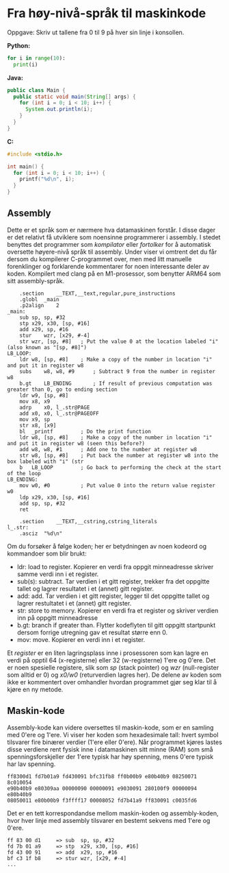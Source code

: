 # Fra høy-nivå-språk til maskinkode
Oppgave: Skriv ut tallene fra 0 til 9 på hver sin linje i konsollen.

**Python:**
```python
for i in range(10):
  print(i)
```

**Java:**
```java
public class Main {
  public static void main(String[] args) {
    for (int i = 0; i < 10; i++) {
      System.out.println(i);
    }
  }
}
```

**C:**
```C
#include <stdio.h>

int main() {
  for (int i = 0; i < 10; i++) {
    printf("%d\n", i);
  }
}
```

## Assembly
Dette er et språk som er nærmere hva datamaskinen forstår. I disse dager er det relativt få utviklere som noensinne programmerer i assembly. I stedet benyttes det programmer som *kompilator* eller *fortolker* for å automatisk oversette høyere-nivå språk til assembly. Under viser vi omtrent det du får dersom du kompilerer C-programmet over, men med litt manuelle forenklinger og forklarende kommentarer for noen interessante deler av koden. Kompilert med clang på en M1-prosessor, som benytter ARM64 som sitt assembly-språk.
```
	.section	__TEXT,__text,regular,pure_instructions
	.globl	_main
	.p2align	2
_main:
	sub	sp, sp, #32
	stp	x29, x30, [sp, #16]
	add	x29, sp, #16
	stur	wzr, [x29, #-4]
	str	wzr, [sp, #8]   ; Put the value 0 at the location labeled "i" (also known as "[sp, #8]")
LB_LOOP:
	ldr	w8, [sp, #8]    ; Make a copy of the number in location "i" and put it in register w8
	subs	w8, w8, #9      ; Subtract 9 from the number in register w8
	b.gt	LB_ENDING       ; If result of previous computation was greater than 0, go to ending section
	ldr	w9, [sp, #8]
	mov	x8, x9
	adrp	x0, l_.str@PAGE
	add	x0, x0, l_.str@PAGEOFF
	mov	x9, sp
	str	x8, [x9]
	bl	_printf         ; Do the print function
	ldr	w8, [sp, #8]    ; Make a copy of the number in location "i" and put it in register w8 (seen this before?)
	add	w8, w8, #1      ; Add one to the number at register w8
	str	w8, [sp, #8]    ; Put back the number at register w8 into the box labeled with "i" (str
	b	LB_LOOP         ; Go back to performing the check at the start of the loop
LB_ENDING:
	mov	w0, #0          ; Put value 0 into the return value register w0
	ldp	x29, x30, [sp, #16] 
	add	sp, sp, #32
	ret
  
	.section	__TEXT,__cstring,cstring_literals
l_.str:
	.asciz	"%d\n"
```
Om du forsøker å følge koden; her er betydningen av noen kodeord og kommandoer som blir brukt:
 - ldr: load to register. Kopierer en verdi fra oppgit minneadresse skriver samme verdi inn i et register.
 - sub(s): subtract. Tar verdien i et gitt register, trekker fra det oppgitte tallet og lagrer resultatet i et (annet) gitt register.
 - add: add. Tar verdien i et gitt register, legger til det oppgitte tallet og lagrer restultatet i et (annet) gitt register.
 - str: store to memory. Kopierer en verdi fra et register og skriver verdien inn på oppgitt minneadresse
 - b.gt: branch if greater than. Flytter kodeflyten til gitt oppgitt startpunkt dersom forrige utregning gav et resultat større enn 0.
 - mov: move. Kopierer en verdi inn i et register.
 
Et *register* er en liten lagringsplass inne i prosessoren som kan lagre en verdi på opptil 64 (x-registerne) eller 32 (w-registerne) 1'ere og 0'ere. Det er noen spesielle registere, slik som *sp* (stack pointer) og *wzr* (null-register som alltid er 0) og *x0/w0* (returverdien lagres her). De delene av koden som ikke er kommentert over omhandler hvordan programmet gjør seg klar til å kjøre en ny metode.

## Maskin-kode
Assembly-kode kan videre oversettes til maskin-kode, som er en samling med 0'ere og 1'ere. Vi viser her koden som hexadesimale tall: hvert symbol tilsvarer fire binærer verdier (1'ere eller 0'ere). Når programmet kjøres lastes disse verdiene rent fysisk inne i datamaskinen sitt minne (RAM) som små spenningsforskjeller der 1'ere typisk har høy spenning, mens 0'ere typisk har lav spenning.
```
ff8300d1 fd7b01a9 fd430091 bfc31fb8 ff0b00b9 e80b40b9 08250071 8c010054
e90b40b9 e80309aa 00000090 00000091 e9030091 280100f9 00000094 e80b40b9 
08050011 e80b00b9 f3ffff17 00008052 fd7b41a9 ff830091 c0035fd6
```

Det er en tett korrespondandse mellom maskin-koden og assembly-koden, hvor hver linje med assembly tilsvarer en bestemt sekvens med 1'ere og 0'ere.
```
ff 83 00 d1  	=> sub	sp, sp, #32
fd 7b 01 a9  	=> stp	x29, x30, [sp, #16]
fd 43 00 91  	=> add	x29, sp, #16
bf c3 1f b8  	=> stur	wzr, [x29, #-4]
...
```
